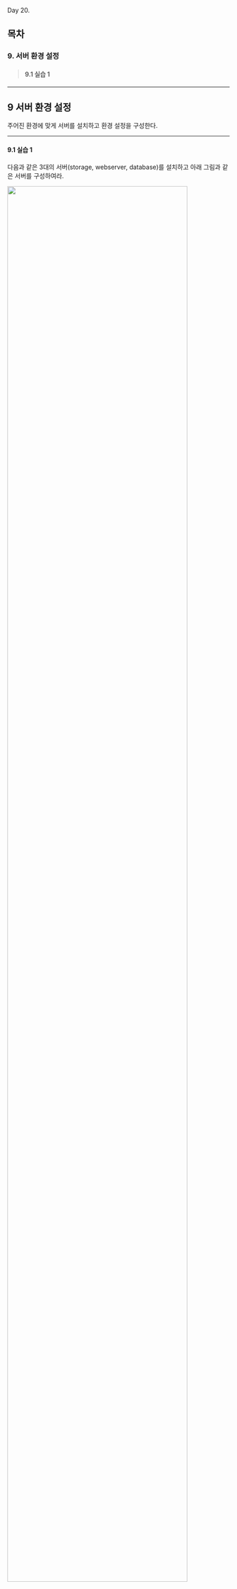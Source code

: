 Day 20.

## 목차
 
### 9. 서버 환경 설정 

> #### 9.1 실습 1


------------
 
 
## 9 서버 환경 설정 


주어진 환경에 맞게 서버를 설치하고 환경 설정을 구성한다.


------------

 
#### 9.1 실습 1


다음과 같은 3대의 서버(storage, webserver, database)를 설치하고 아래 그림과 같은 서버를 구성하여라. 


<img src="https://user-images.githubusercontent.com/56064985/84008472-e8988480-a9ac-11ea-8a25-5465daa828e2.png" width="90%"></img>


### [storage 서버]


#### 1. 해당 서버에는 먼저 nfs 디렉토리로 사용될 storage(10G)를 추가한다. 


<img src="https://user-images.githubusercontent.com/56064985/84009381-22b65600-a9ae-11ea-9a89-97521b47af5f.png" width="90%"></img>




#### 2. 추가된 storage를 파티셔닝 한다.(현재 구성에서는 storage 전체를 사용하기 때문에 파티셔닝을 진행하지 않아도 됨)
```
# fdisk /dev/vdb 
  n(새로 만들기)   p(형식)   enter(파티셔닝 넘버)   enter(파티셔닝 섹션)   enter(파티셔닝 사이즈)   w(저장)

# mkfs.xfs /dev/vdb1  // vdb1을 xfs형식으로 지정
# blkid // 디바이스 확인
/dev/vdb1: UUID="af704215-0e30-4f18-9dba-fce9e0e708c1" TYPE="xfs" 
```



#### 3. 추가된 storage와 해당 경로의 디렉토리를 마운트한다.
```
# mkdir -p /exportfs/web
# vi /etc/fstab
...

/dev/vdb1/      /exportfs/web/  xfs     defaults        0 0   // 디렉토리 명을 마운트(디렉토리의 이름이 변경되면 마운트 해제)

또는

UUID=af704215-0e30-4f18-9dba-fce9e0e708c1  /exportfs/web/  xfs     defaults        0 0    // UUID로 마운트(파일 시스템이 삭제되지 않는 한 해당 디렉토리의 이름이 변경되어도 마운트 유지 가능)

~                                                                       

:wq!

# mount -a    // /etc/fstab에 저장된 정보로 마운트 진행
# df -h   // 마운트된 목록 확인

```



#### 4. nfs 서비스 패키지를 설치한다.
```
# yum install -y nfs-utils
# systemctl start nfs   // nfs 서비스 시작
# vi /etc/exports  // 공유할 디렉터리 설정을 저장
/exports/web     192.168.123.0/24(rw, no_root_squash, sync)       // squash 정책의 기본 설정은 nfs 클라이언트들의 모든 접근은 nfsnobody로 인식하여 권한에 한계가 발생. 해당 권한 문제를 해결하기 위해서는 'no_root_squash' 옵션으로 root 계정의 접근은 root로 인식(no_all_squash : 모든 클라이언트의 계정 인식)

:wq!

# exportfs -rva   // exports 설정 적용 확인
# firewall-cmd --add-service=nfs --permanent
# firewall-cmd --add-service=rpcbind --permanent
# firewall-cmd --add-service=mountd --permanent
# firewall-cmd --reload

```



### [webserver 서버]


#### 1. nfs 및 http 서비스 패키지를 설치하고 마운트한다.
```
# yum install -y nfs-utils
# yum install -y http
# firewall-cmd --add-service=http --permanent
# firewall-cmd --reload
# mount 192.168.123.10:/exportfs/web /var/www
# dh -f
# systemctl start httpd   // http 서비스 시작
```


#### 2. 추가된 storage와 해당 경로의 디렉토리를 마운트한다.
```
# mkdir -p /exportfs/web
# vi /etc/fstab
...


192.168.123.10:/exportfs/web/  /var/www/    nfs          rw            0    0

~                                                                       

:wq!

# mount -a    // /etc/fstab에 저장된 정보로 마운트 진행
# df -h   // 마운트된 목록 확인
```



### [database 서버]


#### 1. 추가된 storage를 파티셔닝 한다.(stoage 서버와 마찬가지로 파티셔닝을 진행하지 않아도 됨)
```
# fdisk /dev/vdb 
  n(새로 만들기)   p(형식)   enter(파티셔닝 넘버)   enter(파티셔닝 섹션)   enter(파티셔닝 사이즈)   w(저장)

# pvcreate /dev/vdv1
# pvs   // pv 생성 확인
# vgcreate db_vg /dev/vdb1
# lvcreate -n db_lv 100%FREE db_vg    // 모든 공간을 사용
# lvs   // lv 생성 확인
# mkfs.xfs /dev/db_vg/db_lv  // db_lv을 xfs형식으로 지정
# blkid // 디바이스 확인
/dev/mapper/db_vg-db_lv: UUID="5c3e65c2-cb67-4211-9f26-3603c49133b0" TYPE="xfs"

```



#### 2. 추가된 storage와 마운트할 경로를 fstab에 저장한다.
```
# vi /etc/fstab
...

/dev/db_vg/db_lv  /var/lib/mysql  xfs     defaults        0 0   
또는

UUID=5c3e65c2-cb67-4211-9f26-3603c49133b0  /var/lib/mysql  xfs     defaults        0 0    

~                                                                       

:wq!
```



#### 3. 마운트될 디렉토리 생성 및 mysql 설치
```
# mkdir /var/lib/mysql
# mount a 
# yum install mariadb mariadb-server   // 클라이언트 패키지와 서버 패키지 같이 설치
# systemctl start mariadb
# systemctl enable mariadb

* 주의할 점 : 
마운트 전에 패키지를 설치할 경우, 마운트된 후 권한 문제가 발생하여 서비스가 내려갈 수 있음. 따라서 패키지를 설치하기 전에 마운트를 진행할 것을 권고.

```


### 추가 정리 내용
* 서버 구성의 기본은 구성도를 파악하는 것과 구성 단계를 흐름대로 진행하는 것 
> * 구성 단계를 바꿔 진행할 경우 권한문제 다수 발생


* nfs 서비스의 가장 큰 문제점은 인증없이 식별되지 않는 클라이언트가 사용 가능하다는 점

 
* ping 옵션으로 'I'를 사용할 경우, 사용자가 직접 인터페이스를 지정 가능
> * 기본 ping 명령어는 사용 가능한 인터페이스를 사용하거나, 순차적으로 진행하여 각각의 인터페이스 상태 확인이 불가능. 
> * 'I' 옵션을 이용하여 각각의 인터페이스 상태 확인이 가능


* 삭제 명령어
> * yum을 통해 잘못된 패키지를 설치했을 경우 : yum remove '패키지 이름'
> * 논리 볼륨 삭제 : lvremove 'lv디렉토리의 경로'
> * 물리 볼륨 : pvremove 'pv디렉토리의 경로'


